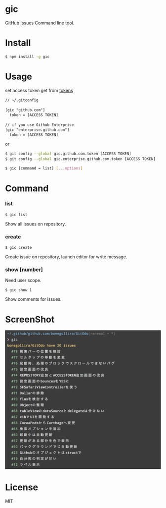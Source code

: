 # gic
GitHub Issues Command line tool.

# Install

```sh
$ npm install -g gic
```

# Usage

set access token get from [tokens](https://github.com/settings/tokens)

```
// ~/.gitconfig

[gic "github.com"]
  token = [ACCESS TOKEN]

// if you use Github Enterprise
[gic "enterprise.github.com"]
  token = [ACCESS TOKEN]
```

or

```sh
$ git config --global gic.github.com.token [ACCESS TOKEN]
$ git config --global gic.enterprise.github.com.token [ACCESS TOKEN]
```

```sh
$ gic [command = list] [...options]
```

# Command

### list

```
$ gic list
```

Show all issues on repository.

### create

```
$ gic create
```

Create issue on repository, launch editor for write message.

### show [number]

Need user scope.

```
$ gic show 1
```

Show comments for issues.

# ScreenShot

![ScreenShot](images/screenshot.png)

# License

MIT
